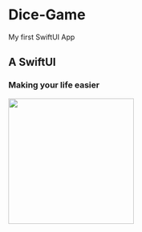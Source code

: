 # Dice-Game
My first SwiftUI App

## A SwiftUI
### Making your life easier

<p align="left">
<img src="https://user-images.githubusercontent.com/46055179/62839798-d96b7c00-bca0-11e9-9f84-9785490ab600.jpeg" width="250">
</p>


